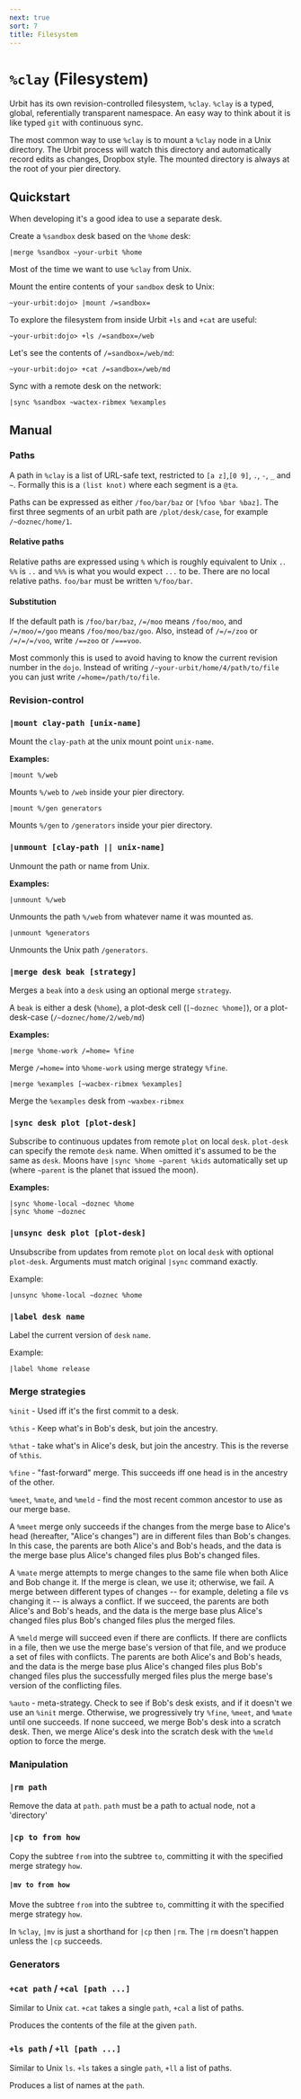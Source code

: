 ```yaml
---
next: true
sort: 7
title: Filesystem
---
```


<div class="row">
<div class="col-md-8">

# `%clay` (Filesystem)

Urbit has its own revision-controlled filesystem, `%clay`.  `%clay` is a typed, global, referentially transparent namespace.  An easy way to think about it is like typed `git` with continuous sync.

The most common way to use `%clay` is to mount a `%clay` node in
a Unix directory.  The Urbit process will watch this directory
and automatically record edits as changes, Dropbox style.  The
mounted directory is always at the root of your pier directory.

</div>
</div>

## Quickstart

When developing it's a good idea to use a separate desk.

Create a `%sandbox` desk based on the `%home` desk:

    |merge %sandbox ~your-urbit %home

Most of the time we want to use `%clay` from Unix.   

Mount the entire contents of your `sandbox` desk to Unix:

    ~your-urbit:dojo> |mount /=sandbox=

To explore the filesystem from inside Urbit `+ls` and `+cat` are useful:

    ~your-urbit:dojo> +ls /=sandbox=/web

Let's see the contents of `/=sandbox=/web/md`:

    ~your-urbit:dojo> +cat /=sandbox=/web/md

Sync with a remote desk on the network:

    |sync %sandbox ~wactex-ribmex %examples

## Manual

<h3 class="first child">Paths</h3>

A path in `%clay` is a list of URL-safe text, restricted to `[a z]`,`[0 9]`, `.`, `-`, `_` and `~`.  Formally this is a `(list knot)` where each segment is a `@ta`.

Paths can be expressed as either `/foo/bar/baz` or `[%foo %bar %baz]`.  The first three segments of an urbit path are `/plot/desk/case`, for example `/~doznec/home/1`.

#### Relative paths

Relative paths are expressed using `%` which is roughly equivalent to Unix `.`.  `%%` is `..` and `%%%` is what you would expect `...` to be.  There are no local relative paths.  `foo/bar` must be written `%/foo/bar`.

#### Substitution

If the default path is `/foo/bar/baz`, `/=/moo` means `/foo/moo`,
and `/=/moo/=/goo` means `/foo/moo/baz/goo`.  Also, instead of
`/=/=/zoo` or `/=/=/=/voo`, write `/==zoo` or `/===voo`.

Most commonly this is used to avoid having to know the current revision number in the `dojo`.  Instead of writing `/~your-urbit/home/4/path/to/file` you can just write `/=home=/path/to/file`.

### Revision-control

<h3 class="first child"><code>|mount clay-path [unix-name]</code></h3>

Mount the `clay-path` at the unix mount point `unix-name`.

**Examples:**

    |mount %/web

Mounts `%/web` to `/web` inside your pier directory.

    |mount %/gen generators

Mounts `%/gen` to `/generators` inside your pier directory.

### `|unmount [clay-path || unix-name]`

Unmount the path or name from Unix.

**Examples:**

    |unmount %/web

Unmounts the path `%/web` from whatever name it was mounted as.

    |unmount %generators

Unmounts the Unix path `/generators`.

### `|merge desk beak [strategy]`

Merges a `beak` into a `desk` using an optional merge `strategy`.

A `beak` is either a desk (`%home`), a plot-desk cell (`[~doznec %home]`), or a plot-desk-case (`/~doznec/home/2/web/md`)

**Examples:**

    |merge %home-work /=home= %fine

Merge `/=home=` into `%home-work` using merge strategy `%fine`.

    |merge %examples [~wacbex-ribmex %examples]

Merge the `%examples` desk from `~waxbex-ribmex`

### `|sync desk plot [plot-desk]`

Subscribe to continuous updates from remote `plot` on local `desk`.  `plot-desk` can specify the remote `desk` name.  When omitted it's assumed to be the same as `desk`.  Moons have `|sync %home ~parent %kids` automatically set up (where `~parent` is the planet that issued the moon).

**Examples:**

    |sync %home-local ~doznec %home
    |sync %home ~doznec

### `|unsync desk plot [plot-desk]`

Unsubscribe from updates from remote `plot` on local `desk` with optional `plot-desk`.  Arguments must match original `|sync` command exactly.

Example:

    |unsync %home-local ~doznec %home

### `|label desk name`

Label the current version of `desk` `name`.

Example:

    |label %home release


### Merge strategies

`%init` - Used iff it's the first commit to a desk.

`%this` - Keep what's in Bob's desk, but join the ancestry.

`%that` - take what's in Alice's desk, but join the ancestry. This is the reverse of `%this`.

`%fine` - "fast-forward" merge. This succeeds iff one head is in the ancestry of the other.

`%meet`, `%mate`, and `%meld` - find the most recent common ancestor to use as our merge base.

A `%meet` merge only succeeds if the changes from the merge base
to Alice's head (hereafter, "Alice's changes") are in different
files than Bob's changes. In this case, the parents are both
Alice's and Bob's heads, and the data is the merge base plus
Alice's changed files plus Bob's changed files.

A `%mate` merge attempts to merge changes to the same file when
both Alice and Bob change it. If the merge is clean, we use it;
otherwise, we fail. A merge between different types of changes --
for example, deleting a file vs changing it -- is always a
conflict. If we succeed, the parents are both Alice's and Bob's
heads, and the data is the merge base plus Alice's changed files
plus Bob's changed files plus the merged files.

A `%meld` merge will succeed even if there are conflicts. If
there are conflicts in a file, then we use the merge base's
version of that file, and we produce a set of files with
conflicts. The parents are both Alice's and Bob's heads, and the
data is the merge base plus Alice's changed files plus Bob's
changed files plus the successfully merged files plus the merge
base's version of the conflicting files.

`%auto` - meta-strategy.  Check to see if Bob's desk exists, and if it doesn't we use an `%init` merge.  Otherwise, we progressively try `%fine`, `%meet`, and `%mate` until one succeeds.  If none succeed, we merge Bob's desk into a scratch desk.  Then, we merge Alice's desk into the scratch desk with the `%meld` option to force the merge.

### Manipulation

<h3 class="first child"><code>|rm path</code></h3>

Remove the data at `path`.  `path` must be a path to actual node, not a 'directory'

### `|cp to from how`

Copy the subtree `from` into the subtree `to`, committing it with
the specified merge strategy `how`.

#### `|mv to from how`

Move the subtree `from` into the subtree `to`, committing it with
the specified merge strategy `how`.

In `%clay`, `|mv` is just a shorthand for `|cp` then `|rm`.  The
`|rm` doesn't happen unless the `|cp` succeeds.

### Generators

<h3 class="first child"><code>+cat path</code> / <code>+cal [path ...]</code></h3>

Similar to Unix `cat`.  `+cat` takes a single `path`, `+cal` a list of paths.  

Produces the contents of the file at the given `path`.

### `+ls path` / `+ll [path ...]`

Similar to Unix `ls`.  `+ls` takes a single `path`, `+ll` a list of paths.  

Produces a list of names at the `path`.
